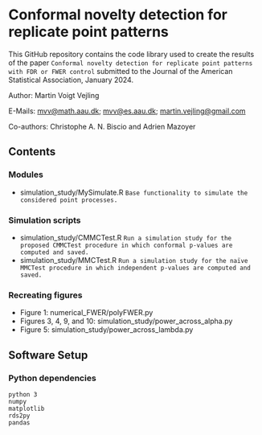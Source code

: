 # Conformal novelty detection for replicate point patterns
This GitHub repository contains the code library used to create the results of the paper `Conformal novelty detection for replicate point patterns with FDR or FWER control` submitted to the Journal of the American Statistical Association, January 2024.

Author: Martin Voigt Vejling

E-Mails: mvv@math.aau.dk;
         mvv@es.aau.dk;
         martin.vejling@gmail.com

Co-authors: Christophe A. N. Biscio and Adrien Mazoyer

## Contents
### Modules
- simulation_study/MySimulate.R `Base functionality to simulate the considered point processes.`

### Simulation scripts
- simulation_study/CMMCTest.R `Run a simulation study for the proposed CMMCTest procedure in which conformal p-values are computed and saved.`
- simulation_study/MMCTest.R `Run a simulation study for the naïve MMCTest procedure in which independent p-values are computed and saved.`

### Recreating figures
- Figure 1: numerical_FWER/polyFWER.py
- Figures 3, 4, 9, and 10: simulation_study/power_across_alpha.py
- Figure 5: simulation_study/power_across_lambda.py

## Software Setup

### Python dependencies
```
python 3
numpy
matplotlib
rds2py
pandas
```
